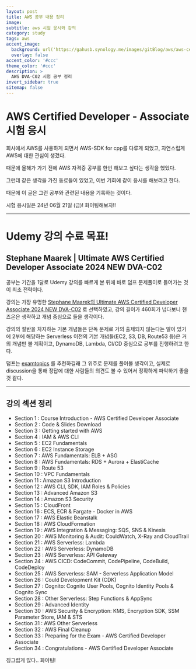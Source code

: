 ```yaml
---
layout: post
title: AWS 공부 내용 정리
image:
subtitle: aws 시험 응시와 강의
category: study
tags: aws
accent_image: 
  background: url('https://gahusb.synology.me/images/gitBlog/aws/aws-certified-developer-associate.png') center/cover
  overlay: false
accent_color: '#ccc'
theme_color: '#ccc'
description: >
  AWS DVA-C02 시험 공부 정리
invert_sidebar: true
sitemap: false
---
```


# AWS Certified Developer - Associate 시험 응시
회사에서 AWS를 사용하게 되면서 AWS-SDK for cpp를 다루게 되었고, 자연스럽게 AWS에 대한 관심이 생겼다.

때문에 올해가 가기 전에 AWS 자격증 공부를 한번 해보고 싶다는 생각을 했었다.

그런데 같은 생각을 가진 동료들이 있었고, 이번 기회에 같이 응시를 해보려고 한다.

때문에 이 글은 그런 공부와 관련된 내용을 기록하는 것이다.

시험 응시일은 24년 06월 21일 (금)! 화이팅해보자!!

---

# Udemy 강의 수료 목표!

## Stephane Maarek | Ultimate AWS Certified Developer Associate 2024 NEW DVA-C02
공부는 기간을 1달로 Udemy 강의를 빠르게 본 뒤에 바로 덤프 문제풀이로 들어가는 것이 최초 전략이다.

강의는 가장 유명한 [Stephane Maarek의 Ultimate AWS Certified Developer Associate 2024 NEW DVA-C02](https://www.udemy.com/course/aws-certified-developer-associate-dva-c01/) 로 선택하였고, 강의 길이가 460회가 넘다보니 핸즈온은 생략하고 개념 중심으로 들을 생각이다.

강의의 절반을 차지하는 기본 개념들은 단독 문제로 거의 출제되지 않는다는 말이 있기에 2부에 해당하는 Serverless 이전의 기본 개념들(EC2, S3, DB, Route53 등)은 거의 개념만 볼 계획이고, DynamoDB, Lambda, CI/CD 중심으로 공부를 진행하려고 한다.

덤프는 [examtopics](https://www.examtopics.com/exams/amazon/) 를 추천하길래 그 위주로 문제를 풀어볼 생각이고, 실제로 discussion을 통해 정답에 대한 사람들의 의견도 볼 수 있어서 정확하게 파악하기 좋을 것 같다.

---

## 강의 섹션 정리
 - Section 1 : Course Introduction - AWS Certified Developer Associate
 - Section 2 : Code & Slides Download
 - Section 3 : Getting started with AWS
 - Section 4 : IAM & AWS CLI
 - Section 5 : EC2 Fundamentals
 - Section 6 : EC2 Instance Storage
 - Section 7 : AWS Fundamentals: ELB + ASG
 - Section 8 : AWS Fundamentals: RDS + Aurora + ElastiCache
 - Section 9 : Route 53
 - Section 10 : VPC Fundamentals
 - Section 11 : Amazon S3 Introduction
 - Section 12 : AWS CLI, SDK, IAM Roles & Policies
 - Section 13 : Advanced Amazon S3
 - Section 14 : Amazon S3 Security
 - Section 15 : CloudFront
 - Section 16 : ECS, ECR & Fargate - Docker in AWS
 - Section 17 : AWS Elastic Beanstalk
 - Section 18 : AWS CloudFormation
 - Section 19 : AWS Integration & Messaging: SQS, SNS & Kinesis
 - Section 20 : AWS Monitoring & Audit: CouldWatch, X-Ray and CloudTrail
 - Section 21 : AWS Serverless: Lambda
 - Section 22 : AWS Serverless: DynamoDB
 - Section 23 : AWS Serverless: API Gateway
 - Section 24 : AWS CICD: CodeCommit, CodePipeline, CodeBuild, CodeDeploy
 - Section 25 : AWS Serverless: SAM - Serverless Application Model
 - Section 26 : Could Development Kit (CDK)
 - Section 27 : Cognito: Cognito User Pools, Cognito Identity Pools & Cognito Sync
 - Section 28 : Other Serverless: Step Functions & AppSync
 - Section 29 : Advanced Identity
 - Section 30 : AWS Security & Encryption: KMS, Encryption SDK, SSM Parameter Store, IAM & STS
 - Section 31 : AWS Other Serverless
 - Section 32 : AWS Final Cleanup
 - Section 33 : Preparing for the Exam - AWS Certified Developer Associate
 - Section 34 : Congratulations - AWS Certified Developer Associate

징그럽게 많다.. 화이팅!